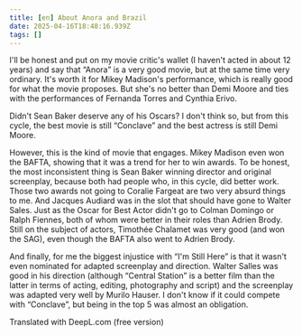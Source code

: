 ```yaml
---
title: [en] About Anora and Brazil
date: 2025-04-16T18:48:16.939Z
tags: []
---
```


I'll be honest and put on my movie critic's wallet (I haven't acted in about 12 years) and say that “Anora” is a very good movie, but at the same time very ordinary. It's worth it for Mikey Madison's performance, which is really good for what the movie proposes. But she's no better than Demi Moore and ties with the performances of Fernanda Torres and Cynthia Erivo. 

Didn't Sean Baker deserve any of his Oscars? I don't think so, but from this cycle, the best movie is still “Conclave” and the best actress is still Demi Moore. 

However, this is the kind of movie that engages. Mikey Madison even won the BAFTA, showing that it was a trend for her to win awards. To be honest, the most inconsistent thing is Sean Baker winning director and original screenplay, because both had people who, in this cycle, did better work. Those two awards not going to Coralie Fargeat are two very absurd things to me. And Jacques Audiard was in the slot that should have gone to Walter Sales. Just as the Oscar for Best Actor didn't go to Colman Domingo or Ralph Fiennes, both of whom were better in their roles than Adrien Brody. Still on the subject of actors, Timothée Chalamet was very good (and won the SAG), even though the BAFTA also went to Adrien Brody. 

And finally, for me the biggest injustice with “I'm Still Here” is that it wasn't even nominated for adapted screenplay and direction. Walter Salles was good in his direction (although “Central Station” is a better film than the latter in terms of acting, editing, photography and script) and the screenplay was adapted very well by Murilo Hauser. I don't know if it could compete with “Conclave”, but being in the top 5 was almost an obligation. 

Translated with DeepL.com (free version)
